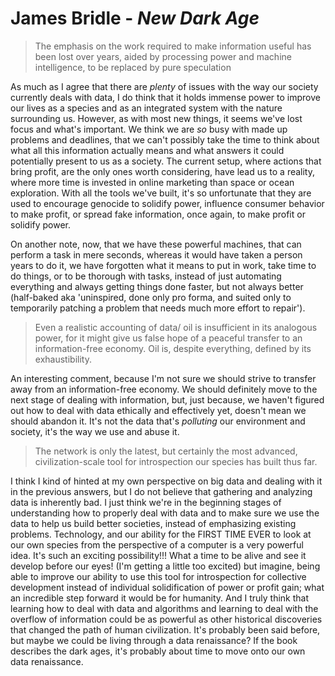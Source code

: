 <h1>James Bridle - <i>New Dark Age</i></h1>

>The emphasis on the work required to make information useful has been lost over years, aided by processing power and machine intelligence, to be replaced by pure speculation

As much as I agree that there are *plenty* of issues with the way our society currently deals with data, I do think that it holds immense power to improve our lives as a species and as an integrated system with the nature surrounding us. However, as with most new things, it seems we've lost focus and what's important. We think we are <i>so</i> busy with made up problems and deadlines, that we can't possibly take the time to think about what all this information actually means and what answers it could potentially present to us as a society. The current setup, where actions that bring profit, are the only ones worth considering, have lead us to a reality, where more time is invested in online marketing than space or ocean exploration. With all the tools we've built, it's so unfortunate that they are used to encourage genocide to solidify power, influence consumer behavior to make profit, or spread fake information, once again, to make profit or solidify power.

On another note, now, that we have these powerful machines, that can perform a task in mere seconds, whereas it would have taken a person years to do it, we have forgotten what it means to put in work, take time to do things, or to be thorough with tasks, instead of just automating everything and always getting things done faster, but not always better (half-baked aka 'uninspired, done only pro forma, and suited only to temporarily patching a problem that needs much more effort to repair').

> Even a realistic accounting of data/ oil is insufficient in its analogous power, for it might give us false hope of a peaceful transfer to an information-free economy. Oil is, despite everything, defined by its exhaustibility.

An interesting comment, because I'm not sure we should strive to transfer away from an information-free economy. We should definitely move to the next stage of dealing with information, but, just because, we haven't figured out how to deal with data ethically and effectively yet, doesn't mean we should abandon it. It's not the data that's <i>polluting</i> our environment and society, it's the way we use and abuse it.

> The network is only the latest, but certainly the most advanced, civilization-scale tool for introspection our species has built thus far.

I think I kind of hinted at my own perspective on big data and dealing with it in the previous answers, but I do not believe that gathering and analyzing data is inherently bad. I just think we're in the beginning stages of understanding how to properly deal with data and to make sure we use the data to help us build better societies, instead of emphasizing existing problems. Technology, and our ability for the FIRST TIME EVER to look at our own species from the perspective of a computer is a very powerful idea. It's such an exciting possibility!!! What a time to be alive and see it develop before our eyes! (I'm getting a little too excited) but imagine, being able to improve our ability to use this tool for introspection for collective development instead of individual solidification of power or profit gain; what an incredible step forward it would be for humanity. And I truly think that learning how to deal with data and algorithms and learning to deal with the overflow of information could be as powerful as other historical discoveries that changed the path of human civilization. It's probably been said before, but maybe we could be living through a data renaissance? If the book describes the dark ages, it's probably about time to move onto our own data renaissance. 
